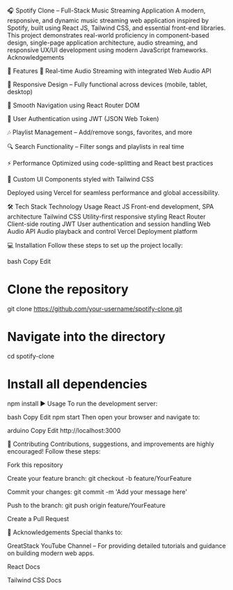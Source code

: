 🎧 Spotify Clone – Full-Stack Music Streaming Application
A modern, responsive, and dynamic music streaming web application inspired by Spotify, built using React JS, Tailwind CSS, and essential front-end libraries. This project demonstrates real-world proficiency in component-based design, single-page application architecture, audio streaming, and responsive UX/UI development using modern JavaScript frameworks.
Acknowledgements

🚀 Features
🎵 Real-time Audio Streaming with integrated Web Audio API

📱 Responsive Design – Fully functional across devices (mobile, tablet, desktop)

🔄 Smooth Navigation using React Router DOM

🔐 User Authentication using JWT (JSON Web Token)

🎶 Playlist Management – Add/remove songs, favorites, and more

🔍 Search Functionality – Filter songs and playlists in real time

⚡ Performance Optimized using code-splitting and React best practices

🎨 Custom UI Components styled with Tailwind CSS

Deployed using Vercel for seamless performance and global accessibility.

🛠️ Tech Stack
Technology	Usage
React JS	Front-end development, SPA architecture
Tailwind CSS	Utility-first responsive styling
React Router	Client-side routing
JWT	User authentication and session handling
Web Audio API	Audio playback and control
Vercel	Deployment platform

💻 Installation
Follow these steps to set up the project locally:

bash
Copy
Edit
# Clone the repository
git clone https://github.com/your-username/spotify-clone.git

# Navigate into the directory
cd spotify-clone

# Install all dependencies
npm install
▶️ Usage
To run the development server:

bash
Copy
Edit
npm start
Then open your browser and navigate to:

arduino
Copy
Edit
http://localhost:3000

🤝 Contributing
Contributions, suggestions, and improvements are highly encouraged!
Follow these steps:

Fork this repository

Create your feature branch: git checkout -b feature/YourFeature

Commit your changes: git commit -m 'Add your message here'

Push to the branch: git push origin feature/YourFeature

Create a Pull Request

🙏 Acknowledgements
Special thanks to:

GreatStack YouTube Channel – For providing detailed tutorials and guidance on building modern web apps.

React Docs

Tailwind CSS Docs
